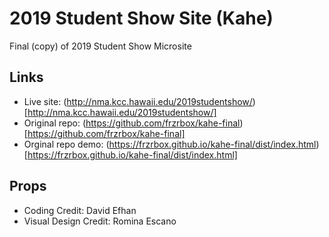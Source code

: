 # 2019 Student Show Site (Kahe) 
Final (copy) of 2019 Student Show Microsite

## Links
* Live site: (http://nma.kcc.hawaii.edu/2019studentshow/)[http://nma.kcc.hawaii.edu/2019studentshow/]
* Original repo: (https://github.com/frzrbox/kahe-final)[https://github.com/frzrbox/kahe-final]
* Orginal repo demo: (https://frzrbox.github.io/kahe-final/dist/index.html)[https://frzrbox.github.io/kahe-final/dist/index.html]

## Props
* Coding Credit: David Efhan
* Visual Design Credit: Romina Escano